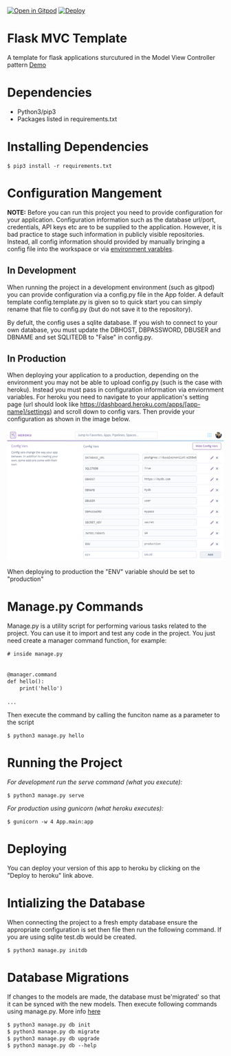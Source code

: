 [![Open in Gitpod](https://gitpod.io/button/open-in-gitpod.svg)](https://gitpod.io/https//github.com/har868/ProjectTester)
[![Deploy](https://www.herokucdn.com/deploy/button.svg)](https://heroku.com/deploy)

# Flask MVC Template
A template for flask applications sturcutured in the Model View Controller pattern [Demo](https://dcit-flaskmvc.herokuapp.com/)


# Dependencies
* Python3/pip3
* Packages listed in requirements.txt

# Installing Dependencies
```
$ pip3 install -r requirements.txt
```

# Configuration Mangement

**NOTE:** Before you can run this project you need to provide configuration for your application.
Configuration information such as the database url/port, credentials, API keys etc are to be supplied to the application. 
However, it is bad practice to stage such information in publicly visible repositories.
Instead, all config information should provided by manually bringing a config file into the workspace or via [environment varables](https://linuxize.com/post/how-to-set-and-list-environment-variables-in-linux/).

## In Development

When running the project in a development environment (such as gitpod) you can provide configuration via a config.py file in the App folder.
A default template config.template.py is given so to quick start you can simply rename that file to config.py (but do not save it to the repository).

By defult, the config uses a sqlite database. If you wish to connect to your own database, you must update the DBHOST, DBPASSWORD, DBUSER and DBNAME and set SQLITEDB to "False" in config.py.

## In Production

When deploying your application to a production, depending on the environment you may not be able to upload config.py (such is the case with heroku). Instead you must pass
in configuration information via enviornment variables. For heroku you need to navigate to your application's setting page (url should look like https://dashboard.heroku.com/apps/[app-name]/settings) and scroll down to config vars.
Then provide your configuration as shown in the image below. 

![heroku screenshot](images/fig1.png)

When deploying to production the "ENV" variable should be set to "production"

# Manage.py Commands

Manage.py is a utility script for performing various tasks related to the project. You can use it to import and test any code in the project. 
You just need create a manager command function, for example:

```
# inside manage.py


@manager.command
def hello():
    print('hello')

...    
```

Then execute the command by calling the funciton name as a parameter to the script

```
$ python3 manage.py hello
```


# Running the Project

_For development run the serve command (what you execute):_
```
$ python3 manage.py serve
```
_For production using gunicorn (what heroku executes):_
```
$ gunicorn -w 4 App.main:app
```

# Deploying
You can deploy your version of this app to heroku by clicking on the "Deploy to heroku" link above.

# Intializing the Database
When connecting the project to a fresh empty database ensure the appropriate configuration is set then file then run the following command. If you are using sqlite test.db would be created.
```
$ python3 manage.py initdb
```

# Database Migrations
If changes to the models are made, the database must be'migrated' so that it can be synced with the new models.
Then execute following commands using manage.py. More info [here](https://flask-migrate.readthedocs.io/en/latest/)

```
$ python3 manage.py db init
$ python3 manage.py db migrate
$ python3 manage.py db upgrade
$ python3 manage.py db --help
```
